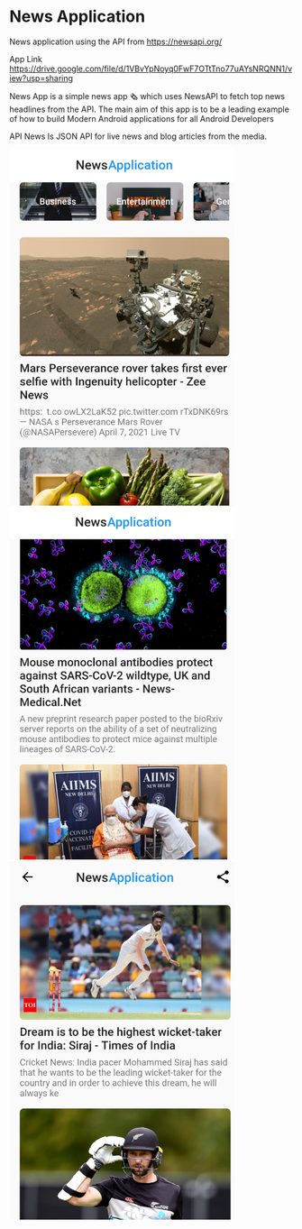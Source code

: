 # News Application
News application using the API from https://newsapi.org/

App Link https://drive.google.com/file/d/1VBvYpNoyq0FwF7OTtTno77uAYsNRQNN1/view?usp=sharing

News App is a simple news app 🗞️ which uses NewsAPI to fetch top news headlines from the API. The main aim of this app is to be a leading example of how to build Modern Android applications for all Android Developers

API News Is JSON API for live news and blog articles from the media.


<img src="Screenshots/Second.png" width="400"><br>
<img src="Screenshots/Third.png" width="400"><br>
<img src="Screenshots/Fourth.png" width="400"><br>

